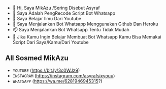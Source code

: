 - 👋 Hi, Saya MikAzu /Sering Disebut Asyraf
- 👀 Saya Adalah PengRecode Script Bot Whatsapp
- 🌱 Saya Belajar Ilmu Dari Youtube
- 💞️ Saya Menjalankan Bot Whatsapp Menggunakan Github Dan Heroku
- 📫 Saya Menjalankan Bot Whatsapp Tentu Tidak Mudah
- 🔰 Jika Kamu Ingin Belajar Membuat Bot Whatsapp Kamu Bisa Memakai Script Dari Saya/Kamu/Dari Youtube

## All Sosmed MikAzu
- `YOUTUBE` (https://bit.ly/3c0WJz9)
- `INSTAGRAM` (https://instagram.com/asyrafsixyouu)
- `WHATSAPP` (https://wa.me/6281946945315?)

<!---
ASYRAFBOTZ/ASYRAFBOTZ is a ✨ special ✨ repository because its `README.md` (this file) appears on your GitHub profile.
You can click the Preview link to take a look at your changes.
--->
